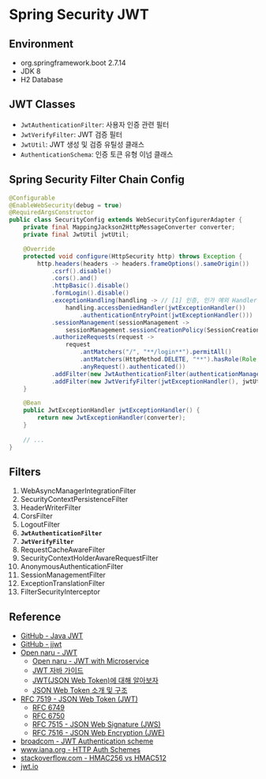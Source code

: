 # Spring Security JWT

## Environment

- org.springframework.boot 2.7.14
- JDK 8
- H2 Database

## JWT Classes 

- `JwtAuthenticationFilter`: 사용자 인증 관련 필터
- `JwtVerifyFilter`: JWT 검증 필터
- `JwtUtil`: JWT 생성 및 검증 유틸성 클래스
- `AuthenticationSchema`: 인증 토큰 유형 이넘 클래스

## Spring Security Filter Chain Config

```java
@Configurable
@EnableWebSecurity(debug = true)
@RequiredArgsConstructor
public class SecurityConfig extends WebSecurityConfigurerAdapter {
	private final MappingJackson2HttpMessageConverter converter;
	private final JwtUtil jwtUtil;

	@Override
	protected void configure(HttpSecurity http) throws Exception {
		http.headers(headers -> headers.frameOptions().sameOrigin())
			.csrf().disable()
			.cors().and()
			.httpBasic().disable()
			.formLogin().disable()
			.exceptionHandling(handling -> // [1] 인증, 인가 예외 Handler
				handling.accessDeniedHandler(jwtExceptionHandler())
					.authenticationEntryPoint(jwtExceptionHandler()))
			.sessionManagement(sessionManagement -> 
                sessionManagement.sessionCreationPolicy(SessionCreationPolicy.STATELESS)) // [2] Non HTTP Session ,STATELESS 설정
			.authorizeRequests(request ->
				request
					.antMatchers("/", "**/login**").permitAll()
					.antMatchers(HttpMethod.DELETE, "**").hasRole(Role.ADMIN.name())
					.anyRequest().authenticated())
			.addFilter(new JwtAuthenticationFilter(authenticationManager(), jwtUtil)) // [3] 사용자 인증 검증 및 JWT 발급 필터
			.addFilter(new JwtVerifyFilter(jwtExceptionHandler(), jwtUtil)); // [4] JWT 검증 필터
	}

	@Bean
	public JwtExceptionHandler jwtExceptionHandler() {
		return new JwtExceptionHandler(converter);
	}
	
	// ...
}
```

## Filters

1. WebAsyncManagerIntegrationFilter
2. SecurityContextPersistenceFilter
3. HeaderWriterFilter
4. CorsFilter
5. LogoutFilter
6. **`JwtAuthenticationFilter`**
7. **`JwtVerifyFilter`**
8. RequestCacheAwareFilter
9. SecurityContextHolderAwareRequestFilter
10. AnonymousAuthenticationFilter
11. SessionManagementFilter
12. ExceptionTranslationFilter
13. FilterSecurityInterceptor

## Reference

- [GitHub - Java JWT](https://github.com/auth0/java-jwt)
- [GitHub - jjwt](https://github.com/eugenp/tutorials/blob/10f32d31bb/jjwt/README.md)
- [Open naru - JWT](http://www.opennaru.com/opennaru-blog/jwt-json-web-token/)
  - [Open naru - JWT with Microservice](http://www.opennaru.com/opennaru-blog/jwt-json-web-token-with-microservice/)
  - [JWT 자바 가이드](https://medium.com/@OutOfBedlam/jwt-%EC%9E%90%EB%B0%94-%EA%B0%80%EC%9D%B4%EB%93%9C-53ccd7b2ba10)
  - [JWT(JSON Web Token)에 대해 알아보자](https://blog.hax0r.info/2017-12-29/about-jwt-json-web-token/)
  - [JSON Web Token 소개 및 구조](https://velopert.com/2389)
- [RFC 7519 - JSON Web Token (JWT)](https://datatracker.ietf.org/doc/html/rfc7519)
  - [RFC 6749](https://datatracker.ietf.org/doc/html/rfc6749)
  - [RFC 6750](https://datatracker.ietf.org/doc/html/rfc6750)
  - [RFC 7515 - JSON Web Signature (JWS)](https://datatracker.ietf.org/doc/html/rfc7515)
  - [RFC 7516 - JSON Web Encryption (JWE)](https://datatracker.ietf.org/doc/html/rfc7516)
- [broadcom - JWT Authentication scheme](https://techdocs.broadcom.com/us/en/symantec-security-software/identity-security/siteminder/12-8/configuring/policy-server-configuration/authentication-schemes/json-web-token-jwt-authentication-scheme.html)
- [www.iana.org - HTTP Auth Schemes](https://www.iana.org/assignments/http-authschemes/http-authschemes.xhtml)
- [stackoverflow.com - HMAC256 vs HMAC512](https://stackoverflow.com/questions/38472926/hmac-256-vs-hmac-512-jwt-signature-encryption)
- [jwt.io](https://jwt.io/)
